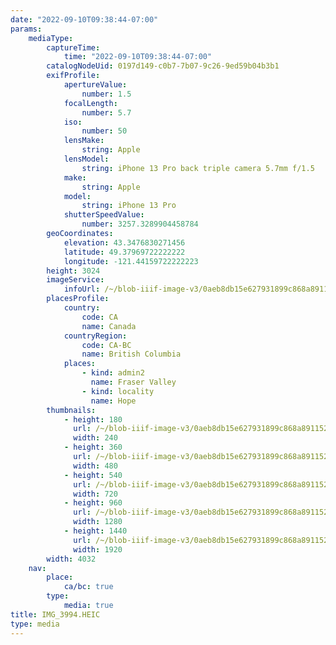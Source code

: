 ```yaml
---
date: "2022-09-10T09:38:44-07:00"
params:
    mediaType:
        captureTime:
            time: "2022-09-10T09:38:44-07:00"
        catalogNodeUid: 0197d149-c0b7-7b07-9c26-9ed59b04b3b1
        exifProfile:
            apertureValue:
                number: 1.5
            focalLength:
                number: 5.7
            iso:
                number: 50
            lensMake:
                string: Apple
            lensModel:
                string: iPhone 13 Pro back triple camera 5.7mm f/1.5
            make:
                string: Apple
            model:
                string: iPhone 13 Pro
            shutterSpeedValue:
                number: 3257.3289904458784
        geoCoordinates:
            elevation: 43.3476830271456
            latitude: 49.37969722222222
            longitude: -121.44159722222223
        height: 3024
        imageService:
            infoUrl: /~/blob-iiif-image-v3/0aeb8db15e627931899c868a8911527ceca346fa8d0613b6b3242b0508f0a4f0/info.json
        placesProfile:
            country:
                code: CA
                name: Canada
            countryRegion:
                code: CA-BC
                name: British Columbia
            places:
                - kind: admin2
                  name: Fraser Valley
                - kind: locality
                  name: Hope
        thumbnails:
            - height: 180
              url: /~/blob-iiif-image-v3/0aeb8db15e627931899c868a8911527ceca346fa8d0613b6b3242b0508f0a4f0/full/240%2C180/0/default.jpg
              width: 240
            - height: 360
              url: /~/blob-iiif-image-v3/0aeb8db15e627931899c868a8911527ceca346fa8d0613b6b3242b0508f0a4f0/full/480%2C360/0/default.jpg
              width: 480
            - height: 540
              url: /~/blob-iiif-image-v3/0aeb8db15e627931899c868a8911527ceca346fa8d0613b6b3242b0508f0a4f0/full/720%2C540/0/default.jpg
              width: 720
            - height: 960
              url: /~/blob-iiif-image-v3/0aeb8db15e627931899c868a8911527ceca346fa8d0613b6b3242b0508f0a4f0/full/1280%2C960/0/default.jpg
              width: 1280
            - height: 1440
              url: /~/blob-iiif-image-v3/0aeb8db15e627931899c868a8911527ceca346fa8d0613b6b3242b0508f0a4f0/full/1920%2C1440/0/default.jpg
              width: 1920
        width: 4032
    nav:
        place:
            ca/bc: true
        type:
            media: true
title: IMG_3994.HEIC
type: media
---
```

